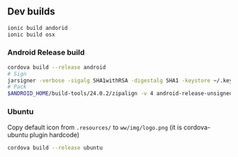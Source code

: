 
## Dev builds

```bash
ionic build andorid
ionic build osx
```

### Android Release build 

```bash
cordova build --release android
# Sign
jarsigner -verbose -sigalg SHA1withRSA -digestalg SHA1 -keystore ~/.key/my-release-key.keystore android-release-unsigned.apk alias_name
# Pack
$ANDROID_HOME/build-tools/24.0.2/zipalign -v 4 android-release-unsigned.apk android.apk
```

### Ubuntu 
Copy default icon from `.resources/` to `ww/img/logo.png` (it is cordova-ubuntu plugin hardcode) 

```bash
cordova build --release ubuntu
```
